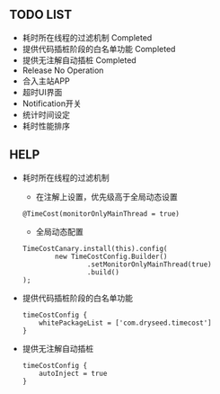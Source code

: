 ## TODO LIST
* 耗时所在线程的过滤机制 Completed
* 提供代码插桩阶段的白名单功能 Completed
* 提供无注解自动插桩 Completed
* Release No Operation
* 合入主站APP
* 超时UI界面
* Notification开关
* 统计时间设定
* 耗时性能排序


## HELP

* 耗时所在线程的过滤机制
    * 在注解上设置，优先级高于全局动态设置
    ```
    @TimeCost(monitorOnlyMainThread = true)
    ```
    * 全局动态配置
    ```
    TimeCostCanary.install(this).config(
            new TimeCostConfig.Builder()
                    .setMonitorOnlyMainThread(true)
                    .build()
    );
    ```

* 提供代码插桩阶段的白名单功能
    ```
    timeCostConfig {
        whitePackageList = ['com.dryseed.timecost']
    }
    ```

* 提供无注解自动插桩
    ```
    timeCostConfig {
        autoInject = true
    }
    ```




















